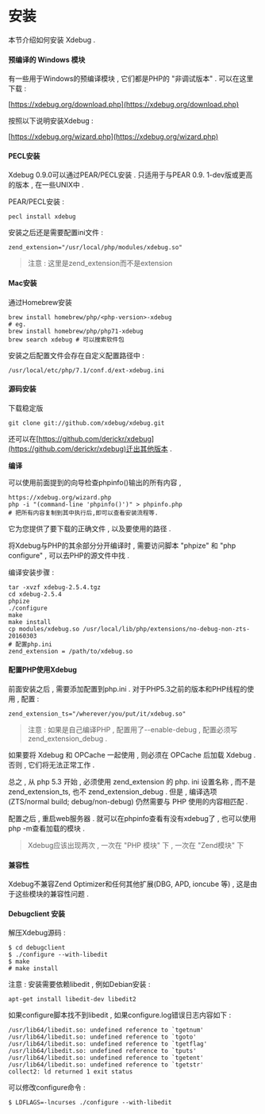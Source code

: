 # 安装

本节介绍如何安装 Xdebug .

#### 预编译的 Windows 模块

有一些用于Windows的预编译模块 , 它们都是PHP的 "非调试版本" . 可以在这里下载 :

[https://xdebug.org/download.php](https://xdebug.org/download.php)

按照以下说明安装Xdebug :

[https://xdebug.org/wizard.php](https://xdebug.org/wizard.php)

#### PECL安装

Xdebug 0.9.0可以通过PEAR/PECL安装 . 只适用于与PEAR 0.9. 1-dev版或更高的版本 , 在一些UNIX中 .

PEAR/PECL安装 :

```
pecl install xdebug
```

安装之后还是需要配置ini文件 :

```
zend_extension="/usr/local/php/modules/xdebug.so"
```

> 注意 : 这里是zend\_extension而不是extension

#### Mac安装

通过Homebrew安装

```
brew install homebrew/php/<php-version>-xdebug
# eg.
brew install homebrew/php/php71-xdebug
brew search xdebug # 可以搜索软件包
```

安装之后配置文件会存在自定义配置路径中 :

```
/usr/local/etc/php/7.1/conf.d/ext-xdebug.ini
```

#### 源码安装

下载稳定版

```
git clone git://github.com/xdebug/xdebug.git
```

还可以在[https://github.com/derickr/xdebug](https://github.com/derickr/xdebug)迁出其他版本 .

**编译**

可以使用前面提到的向导检查phpinfo\(\)输出的所有内容 ,

```
https://xdebug.org/wizard.php
php -i "(command-line 'phpinfo()')" > phpinfo.php
# 把所有内容复制到其中执行后,即可以查看安装流程等.
```

它为您提供了要下载的正确文件 , 以及要使用的路径 .

将Xdebug与PHP的其余部分分开编译时 , 需要访问脚本 "phpize" 和 "php configure" , 可以去PHP的源文件中找 .

编译安装步骤 :

```
tar -xvzf xdebug-2.5.4.tgz
cd xdebug-2.5.4
phpize
./configure
make
make install
cp modules/xdebug.so /usr/local/lib/php/extensions/no-debug-non-zts-20160303
# 配置php.ini
zend_extension = /path/to/xdebug.so
```

#### 配置PHP使用Xdebug

前面安装之后 , 需要添加配置到php.ini . 对于PHP5.3之前的版本和PHP线程的使用 , 配置 :

```
zend_extension_ts="/wherever/you/put/it/xdebug.so"
```

> 注意 : 如果是自己编译PHP , 配置用了--enable-debug , 配置必须写zend\_extension\_debug .

如果要将 Xdebug 和 OPCache 一起使用 , 则必须在 OPCache 后加载 Xdebug . 否则 , 它们将无法正常工作 .

总之 , 从 php 5.3 开始 , 必须使用 zend\_extension 的 php. ini 设置名称 , 而不是 zend\_extension\_ts, 也不 zend\_extension\_debug . 但是 , 编译选项 \(ZTS/normal build; debug/non-debug\) 仍然需要与 PHP 使用的内容相匹配 .

配置之后 , 重启web服务器 . 就可以在phpinfo查看有没有xdebug了 , 也可以使用php -m查看加载的模块 .

> Xdebug应该出现两次 , 一次在 "PHP 模块" 下 , 一次在 "Zend模块" 下

#### 兼容性

Xdebug不兼容Zend Optimizer和任何其他扩展\(DBG, APD, ioncube 等\) , 这是由于这些模块的兼容性问题 . 

#### Debugclient 安装

解压Xdebug源码 : 

```
$ cd debugclient
$ ./configure --with-libedit
$ make
# make install
```

注意 : 安装需要依赖libedit , 例如Debian安装 : 

```
apt-get install libedit-dev libedit2
```

如果configure脚本找不到libedit , 如果configure.log错误日志内容如下 : 

    /usr/lib64/libedit.so: undefined reference to `tgetnum'
    /usr/lib64/libedit.so: undefined reference to `tgoto'
    /usr/lib64/libedit.so: undefined reference to `tgetflag'
    /usr/lib64/libedit.so: undefined reference to `tputs'
    /usr/lib64/libedit.so: undefined reference to `tgetent'
    /usr/lib64/libedit.so: undefined reference to `tgetstr'
    collect2: ld returned 1 exit status

可以修改configure命令 : 

```
$ LDFLAGS=-lncurses ./configure --with-libedit
```



